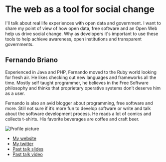 # The web as a tool for social change

I'll talk about real life experiences with open data and government. I want to
share my point of view of how open data, free software and an Open Web help
us drive social change. Why as developers it's important to use these tools to
help achieve awareness, open institutions and transparent governments.

## Fernando Briano

Experienced in Java and PHP, Fernando moved to the Ruby world looking for fresh
air. He likes checking out new languages and frameworks all the time. Mostly
self taught programmer, he believes in the Free Software philosophy and thinks
that proprietary operative systems don’t deserve him as a user.

Fernando is also an avid blogger about programming, free software and more.
 Still not sure if it’s more fun to develop software or write and talk about the
 software development process. He reads a lot of comics and collects t-shirts.
 His favorite beverages are coffee and craft beer.

![Profile picture](http://cuboxlabs.com/img/cubox-humans/Fernando-Briano.jpg)

- [My website](http://picandocodigo.net)
- [My twitter](https://twitter.com/picandocodigo)
- [Past talk slides](https://github.com/picandocodigo/charla-mdn-2012-mvd)
- [Past talk video]()
